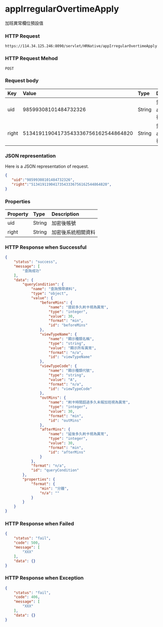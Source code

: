 # appIrregularOvertimeApply
加班異常欄位預設值

### HTTP Request
```
https://114.34.125.246:8090/servlet/HRNative/appIrregularOvertimeApply
```

### HTTP Request Mehod
```
POST
```

### Request body
| Key | Value | Type | Description |
|:----------|:-------------|:-----|:------------|
| uid | 98599308101484732326 | String | 需透過appLogin取得
| right | 51341911904173543336756162544864820 | String | 需透過appLogin取得 |


### JSON representation
Here is a JSON representation of request.
```json
{
   "uid":"98599308101484732326",
   "right":"51341911904173543336756162544864820",
}
```

### Properties
| Property | Type | Description |
|:---------|:-----|:------------|
| uid   | String | 加密後帳號 |
| right | String | 加密後系統相關資料 |

### HTTP Response when Successful
```json
{
    "status": "success",
    "message": [
        "查詢成功"
    ],
    "data": {
        "queryCondition": {
            "name": "查詢預帶資料",
            "type": "object",
            "value": {
                "beforeMins": {
                    "name": "提前多久刷卡視為異常",
                    "type": "integer",
                    "value": 30,
                    "format": "min",
                    "id": "beforeMins"
                },
                "viewTypeName": {
                    "name": "顯示種類名稱",
                    "type": "string",
                    "value": "顯示所有異常",
                    "format": "n/a",
                    "id": "viewTypeName"
                },
                "viewTypeCode": {
                    "name": "顯示種類代號",
                    "type": "string",
                    "value": "A",
                    "format": "n/a",
                    "id": "viewTypeCode"
                },
                "outMins": {
                    "name": "刷卡時間超過多久未報加班視為異常",
                    "type": "integer",
                    "value": 30,
                    "format": "min",
                    "id": "outMins"
                },
                "afterMins": {
                    "name": "延後多久刷卡視為異常",
                    "type": "integer",
                    "value": 30,
                    "format": "min",
                    "id": "afterMins"
                }
            },
            "format": "n/a",
            "id": "queryCondition"
        },
        "properties": {
            "format": {
                "min": "分鐘",
                "n/a": ""
            }
        }
    }
}
```

### HTTP Response when Failed
```json
{
    "status": "fail",
    "code": 500,
    "message": [
        "XXX"
    ],
    "data": {}
}
```

### HTTP Response when Exception
```json
{
    "status": "fail",
    "code": 406,
    "message": [
        "XXX"
    ],
    "data": {}
}
```
